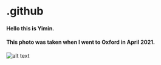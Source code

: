 # .github
#### Hello this is Yimin.

#### This photo was taken when I went to Oxford in April 2021.

![alt text](https://github.com/gtb-2022-li-yimin/.github/blob/e4ecbaed576aee97334b95abeb31632387712635/DSC09225.JPG "My Oxford Trip")

